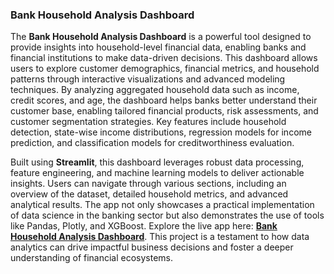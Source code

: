 ### Bank Household Analysis Dashboard

The **Bank Household Analysis Dashboard** is a powerful tool designed to provide insights into household-level financial data, enabling banks and financial institutions to make data-driven decisions. This dashboard allows users to explore customer demographics, financial metrics, and household patterns through interactive visualizations and advanced modeling techniques. By analyzing aggregated household data such as income, credit scores, and age, the dashboard helps banks better understand their customer base, enabling tailored financial products, risk assessments, and customer segmentation strategies. Key features include household detection, state-wise income distributions, regression models for income prediction, and classification models for creditworthiness evaluation.

Built using **Streamlit**, this dashboard leverages robust data processing, feature engineering, and machine learning models to deliver actionable insights. Users can navigate through various sections, including an overview of the dataset, detailed household metrics, and advanced analytical results. The app not only showcases a practical implementation of data science in the banking sector but also demonstrates the use of tools like Pandas, Plotly, and XGBoost. Explore the live app here: [**Bank Household Analysis Dashboard**](https://bank-householding-analysis-bhavyachawla.streamlit.app). This project is a testament to how data analytics can drive impactful business decisions and foster a deeper understanding of financial ecosystems.